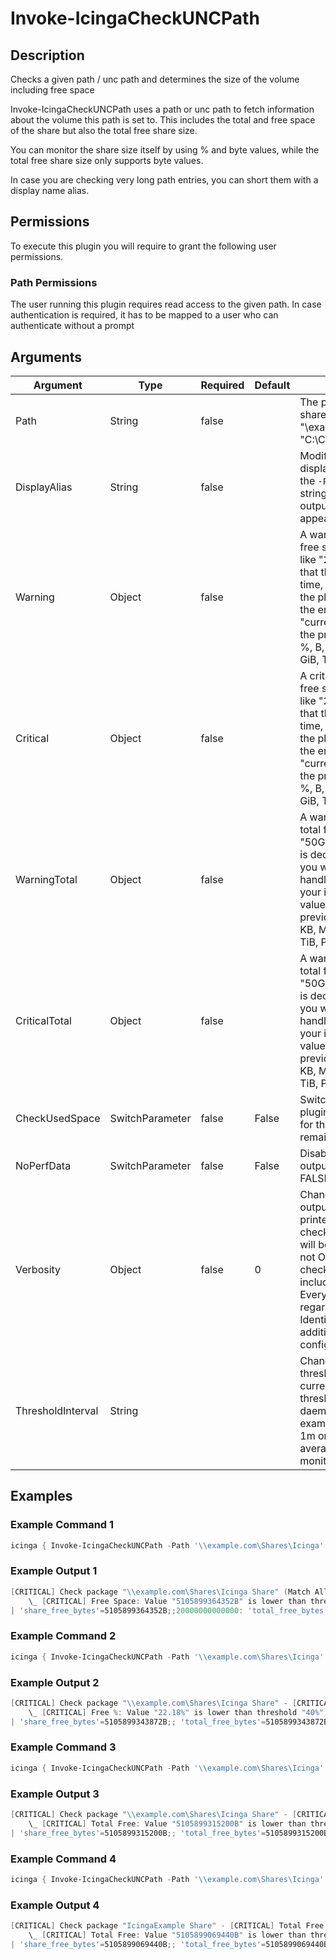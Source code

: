 
# Invoke-IcingaCheckUNCPath

## Description

Checks a given path / unc path and determines the size of the volume including free space

Invoke-IcingaCheckUNCPath uses a path or unc path to fetch information about the volume this
path is set to. This includes the total and free space of the share but also the total free share size.

You can monitor the share size itself by using % and byte values, while the total free share size only supports byte values.

In case you are checking very long path entries, you can short them with a display name alias.

## Permissions

To execute this plugin you will require to grant the following user permissions.

### Path Permissions

The user running this plugin requires read access to the given path. In case authentication is required, it has to be mapped to a user
who can authenticate without a prompt

## Arguments

| Argument | Type | Required | Default | Description |
| ---      | ---  | ---      | ---     | ---         |
| Path | String | false |  | The path to a volume or network share you want to monitor, like "\\example.com\Home" or "C:\ClusterSharedVolume\Volume1" |
| DisplayAlias | String | false |  | Modifies the plugin output to not display the value provided within the `-Path` argument but to use this string value instead of shorten the output and make it more visual appealing. |
| Warning | Object | false |  | A warning threshold for the shares free space in either % or byte units, like "20%:" or "50GB:" Please note that this value is decreasing over time, therefor you will have to use the plugin handler and add ":" at the end of your input to check for "current value < threshold" like in the previous example  Allowed units: %, B, KB, MB, GB, TB, PB, KiB, MiB, GiB, TiB, PiB |
| Critical | Object | false |  | A critical threshold for the shares free space in either % or byte units, like "20%:" or "50GB:" Please note that this value is decreasing over time, therefor you will have to use the plugin handler and add ":" at the end of your input to check for "current value < threshold" like in the previous example  Allowed units: %, B, KB, MB, GB, TB, PB, KiB, MiB, GiB, TiB, PiB |
| WarningTotal | Object | false |  | A warning threshold for the shares total free space in byte units, like "50GB:" Please note that this value is decreasing over time, therefor you will have to use the plugin handler and add ":" at the end of your input to check for "current value < threshold" like in the previous example  Allowed units: B, KB, MB, GB, TB, PB, KiB, MiB, GiB, TiB, PiB |
| CriticalTotal | Object | false |  | A warning threshold for the shares total free space in byte units, like "50GB:" Please note that this value is decreasing over time, therefor you will have to use the plugin handler and add ":" at the end of your input to check for "current value < threshold" like in the previous example  Allowed units: B, KB, MB, GB, TB, PB, KiB, MiB, GiB, TiB, PiB |
| CheckUsedSpace | SwitchParameter | false | False | Switches the behaviour of the plugin from checking with threshold for the free space (default) to the remaining (used) space instead |
| NoPerfData | SwitchParameter | false | False | Disables the performance data output of this plugin. Default to FALSE. |
| Verbosity | Object | false | 0 | Changes the behavior of the plugin output which check states are printed: 0 (default): Only service checks/packages with state not OK will be printed 1: Only services with not OK will be printed including OK checks of affected check packages including Package config 2: Everything will be printed regardless of the check state 3: Identical to Verbose 2, but prints in addition the check package configuration e.g (All must be [OK]) |
| ThresholdInterval | String |  |  | Change the value your defined threshold checks against from the current value to a collected time threshold of the Icinga for Windows daemon, as described [here](https://icinga.com/docs/icinga-for-windows/latest/doc/service/10-Register-Service-Checks/). An example for this argument would be 1m or 15m which will use the average of 1m or 15m for monitoring. |

## Examples

### Example Command 1

```powershell
icinga { Invoke-IcingaCheckUNCPath -Path '\\example.com\Shares\Icinga' -Critical '20TB:' }
```

### Example Output 1

```powershell
[CRITICAL] Check package "\\example.com\Shares\Icinga Share" (Match All) - [CRITICAL] Free Space
    \_ [CRITICAL] Free Space: Value "5105899364352B" is lower than threshold "20000000000000B"
| 'share_free_bytes'=5105899364352B;;20000000000000: 'total_free_bytes'=5105899364352B;; 'share_size'=23016091746304B;; 'share_free_percent'=22.18%;;;0;100    
```

### Example Command 2

```powershell
icinga { Invoke-IcingaCheckUNCPath -Path '\\example.com\Shares\Icinga' -Critical '40%:' }
```

### Example Output 2

```powershell
[CRITICAL] Check package "\\example.com\Shares\Icinga Share" - [CRITICAL] Free %
    \_ [CRITICAL] Free %: Value "22.18%" is lower than threshold "40%"
| 'share_free_bytes'=5105899343872B;; 'total_free_bytes'=5105899343872B;; 'share_size'=23016091746304B;; 'share_free_percent'=22.18%;;40:;0;100    
```

### Example Command 3

```powershell
icinga { Invoke-IcingaCheckUNCPath -Path '\\example.com\Shares\Icinga' -CriticalTotal '20TB:' }
```

### Example Output 3

```powershell
[CRITICAL] Check package "\\example.com\Shares\Icinga Share" - [CRITICAL] Total Free
    \_ [CRITICAL] Total Free: Value "5105899315200B" is lower than threshold "20000000000000B"
| 'share_free_bytes'=5105899315200B;; 'total_free_bytes'=5105899315200B;;20000000000000: 'share_size'=23016091746304B;; 'share_free_percent'=22.18%;;;0;100    
```

### Example Command 4

```powershell
icinga { Invoke-IcingaCheckUNCPath -Path '\\example.com\Shares\Icinga' -DisplayAlias 'IcingaExample' -CriticalTotal '20TB:' }
```

### Example Output 4

```powershell
[CRITICAL] Check package "IcingaExample Share" - [CRITICAL] Total Free
    \_ [CRITICAL] Total Free: Value "5105899069440B" is lower than threshold "20000000000000B"
| 'share_free_bytes'=5105899069440B;; 'total_free_bytes'=5105899069440B;;20000000000000: 'share_size'=23016091746304B;; 'share_free_percent'=22.18%;;;0;100    
```
